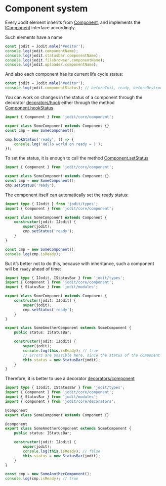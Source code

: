 # Component system

Every Jodit element inherits from [Component](https://xdsoft.net/jodit/docs/classes/component.Component.html), and implements the [IComponent](https://xdsoft.net/jodit/docs/interfaces/types.IComponent.html) interface accordingly.

Such elements have a name

```js
const jodit = Jodit.male('#editor');
console.log(jodit.componentName);
console.log(jodit.statusbar.componentName);
console.log(jodit.filebrowser.componentName);
console.log(jodit.uploader.componentName);
```

And also each component has its current life cycle status:

```js
const jodit = Jodit.male('#editor');
console.log(jodit.componentStatus); // beforeInit, ready, beforeDestruct, destructed
```

You can work on changes in the status of a component through the decorator [decorators/hook](https://xdsoft.net/jodit/docs/modules/decorators_hook.html)
either through the method [Component.hookStatus](https://xdsoft.net/jodit/docs/classes/component.Component.html#hookstatus)

```ts
import { Component } from 'jodit/core/component';

export class SomeComponent extends Component {}
const cmp = new SomeComponent();

cmp.hookStatus('ready', () => {
	console.log('Hello world on ready = )');
});
```

To set the status, it is enough to call the method [Component.setStatus](https://xdsoft.net/jodit/docs/classes/component.Component.html#setstatus)

```ts
import { Component } from 'jodit/core/component';

export class SomeComponent extends Component {}
const cmp = new SomeComponent();
cmp.setStatus('ready');
```

The component itself can automatically set the ready status:

```ts
import type { IJodit } from 'jodit/types';
import { Component } from 'jodit/core/component';

export class SomeComponent extends Component {
	constructor(jodit: IJodit) {
		super(jodit);
		cmp.setStatus('ready');
	}
}

const cmp = new SomeComponent();
console.log(cmp.isReady);
```

But it’s better not to do this, because with inheritance, such a component will be `ready` ahead of time:

```ts
import type { IJodit, IStatusBar } from 'jodit/types';
import { Component } from 'jodit/core/component';
import { StatusBar } from 'jodit/modules';

export class SomeComponent extends Component {
	constructor(jodit: IJodit) {
		super(jodit);
		cmp.setStatus('ready');
	}
}

export class SomeAnotherComponent extends SomeComponent {
	public status: IStatusBar;

	constructor(jodit: IJodit) {
		super(jodit);
		console.log(this.isReady); // true
		// Errors are possible here, since the status of the component is already 'ready' but you have not yet initialized its fields
		this.status = new StatusBar(jodit);
	}
}
```

Therefore, it is better to use a decorator [decorators/component](https://xdsoft.net/jodit/docs/modules/decorators_component.html)

```ts
import type { IJodit, IStatusBar } from 'jodit/types';
import { Component } from 'jodit/core/component';
import { StatusBar } from 'jodit/modules';
import { component } from 'jodit/core/decorators';

@component
export class SomeComponent extends Component {}

@component
export class SomeAnotherComponent extends SomeComponent {
	public status: IStatusBar;

	constructor(jodit: IJodit) {
		super(jodit);
		console.log(this.isReady); // false
		this.status = new StatusBar(jodit);
	}
}

const cmp = new SomeAnotherComponent();
console.log(cmp.isReady); // true
```
